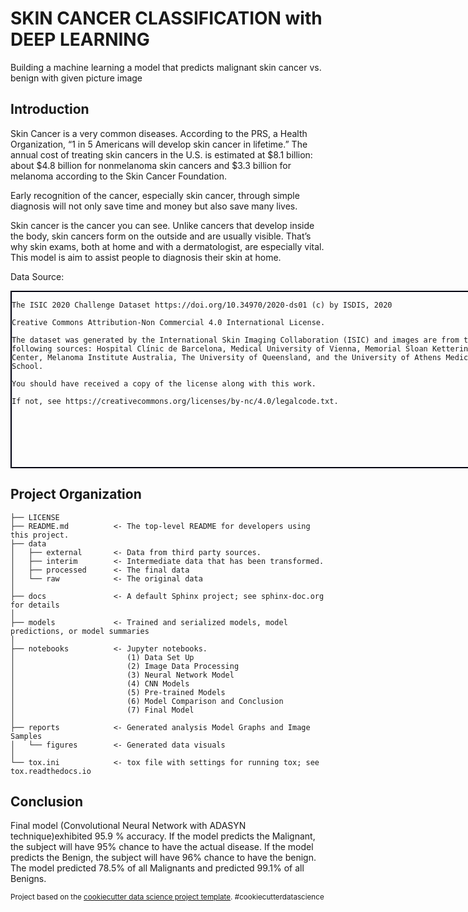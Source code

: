 SKIN CANCER CLASSIFICATION with DEEP LEARNING
==============================

Building a machine learning a model that predicts malignant skin cancer vs. benign with given picture image

Introduction
------------
Skin Cancer is a very common diseases. According to the PRS, a Health Organization, “1 in 5 Americans will develop skin cancer in lifetime.” The annual cost of treating skin cancers in the U.S. is estimated at $8.1 billion: about $4.8 billion for nonmelanoma skin cancers and $3.3 billion for melanoma according to the Skin Cancer Foundation.

Early recognition of the cancer, especially skin cancer, through simple diagnosis will not only save time and money but also save many lives.

Skin cancer is the cancer you can see. Unlike cancers that develop inside the body, skin cancers form on the outside and are usually visible. That’s why skin exams, both at home and with a dermatologist, are especially vital. This model is aim to assist people to diagnosis their skin at home.

Data Source:

<div style="width:800px;height:280px;border:2px solid #001;"> 

    The ISIC 2020 Challenge Dataset https://doi.org/10.34970/2020-ds01 (c) by ISDIS, 2020

    Creative Commons Attribution-Non Commercial 4.0 International License.

    The dataset was generated by the International Skin Imaging Collaboration (ISIC) and images are from the following sources: Hospital Clínic de Barcelona, Medical University of Vienna, Memorial Sloan Kettering Cancer Center, Melanoma Institute Australia, The University of Queensland, and the University of Athens Medical School.

    You should have received a copy of the license along with this work.

    If not, see https://creativecommons.org/licenses/by-nc/4.0/legalcode.txt.
</div>


Project Organization
------------

    ├── LICENSE
    ├── README.md          <- The top-level README for developers using this project.
    ├── data
    │   ├── external       <- Data from third party sources.
    │   ├── interim        <- Intermediate data that has been transformed.
    │   ├── processed      <- The final data
    │   └── raw            <- The original data
    │
    ├── docs               <- A default Sphinx project; see sphinx-doc.org for details
    │
    ├── models             <- Trained and serialized models, model predictions, or model summaries
    │
    ├── notebooks          <- Jupyter notebooks. 
    │                         (1) Data Set Up
    │                         (2) Image Data Processing
    │                         (3) Neural Network Model
    │                         (4) CNN Models
    │                         (5) Pre-trained Models
    │                         (6) Model Comparison and Conclusion
    │                         (7) Final Model
    │
    ├── reports            <- Generated analysis Model Graphs and Image Samples
    │   └── figures        <- Generated data visuals
    │
    └── tox.ini            <- tox file with settings for running tox; see tox.readthedocs.io


Conclusion
--------
Final model (Convolutional Neural Network with ADASYN technique)exhibited 95.9 % accuracy.
If the model predicts the Malignant, the subject will have 95% chance to have the actual disease. If the model predicts the Benign, the subject will have 96% chance to have the benign.
The model predicted 78.5% of all Malignants and predicted 99.1% of all Benigns.

<p><small>Project based on the <a target="_blank" href="https://drivendata.github.io/cookiecutter-data-science/">cookiecutter data science project template</a>. #cookiecutterdatascience</small></p>